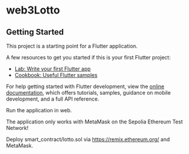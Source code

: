 # web3Lotto

## Getting Started

This project is a starting point for a Flutter application.

A few resources to get you started if this is your first Flutter project:

- [Lab: Write your first Flutter app](https://docs.flutter.dev/get-started/codelab)
- [Cookbook: Useful Flutter samples](https://docs.flutter.dev/cookbook)

For help getting started with Flutter development, view the
[online documentation](https://docs.flutter.dev/), which offers tutorials,
samples, guidance on mobile development, and a full API reference.

Run the application in web.

The application only works with MetaMask on the Sepolia Ethereum Test Network!

Deploy smart_contract/lotto.sol via https://remix.ethereum.org/ and MetaMask.
